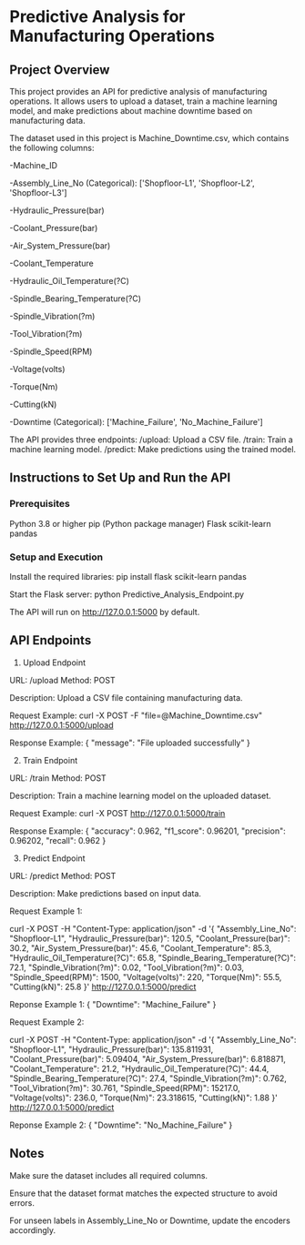 # Predictive Analysis for Manufacturing Operations

## Project Overview

This project provides an API for predictive analysis of manufacturing operations. It allows users to upload a dataset, train a machine learning model, and make predictions about machine downtime based on manufacturing data.

The dataset used in this project is Machine_Downtime.csv, which contains the following columns:

-Machine_ID 

-Assembly_Line_No (Categorical): ['Shopfloor-L1', 'Shopfloor-L2', 'Shopfloor-L3']

-Hydraulic_Pressure(bar)

-Coolant_Pressure(bar)

-Air_System_Pressure(bar)

-Coolant_Temperature

-Hydraulic_Oil_Temperature(?C)

-Spindle_Bearing_Temperature(?C)

-Spindle_Vibration(?m)

-Tool_Vibration(?m)

-Spindle_Speed(RPM)

-Voltage(volts)

-Torque(Nm)

-Cutting(kN)

-Downtime (Categorical): ['Machine_Failure', 'No_Machine_Failure']


The API provides three endpoints:
/upload: Upload a CSV file.
/train: Train a machine learning model.
/predict: Make predictions using the trained model.

## Instructions to Set Up and Run the API

### Prerequisites
Python 3.8 or higher
pip (Python package manager)
Flask
scikit-learn
pandas

### Setup and Execution
Install the required libraries: pip install flask scikit-learn pandas

Start the Flask server: python Predictive_Analysis_Endpoint.py

The API will run on http://127.0.0.1:5000 by default.

## API Endpoints

1. Upload Endpoint

URL: /upload
Method: POST

Description: Upload a CSV file containing manufacturing data.

Request Example:
curl -X POST -F "file=@Machine_Downtime.csv" http://127.0.0.1:5000/upload

Response Example:
{
    "message": "File uploaded successfully"
}

2. Train Endpoint

URL: /train
Method: POST

Description: Train a machine learning model on the uploaded dataset.

Request Example:
curl -X POST http://127.0.0.1:5000/train

Response Example:
{
    "accuracy": 0.962,
    "f1_score": 0.96201,
    "precision": 0.96202,
    "recall": 0.962
}

3. Predict Endpoint

URL: /predict
Method: POST

Description: Make predictions based on input data.

Request Example 1:

curl -X POST -H "Content-Type: application/json" -d '{
    "Assembly_Line_No": "Shopfloor-L1",
    "Hydraulic_Pressure(bar)": 120.5,
    "Coolant_Pressure(bar)": 30.2,
    "Air_System_Pressure(bar)": 45.6,
    "Coolant_Temperature": 85.3,
    "Hydraulic_Oil_Temperature(?C)": 65.8,
    "Spindle_Bearing_Temperature(?C)": 72.1,
    "Spindle_Vibration(?m)": 0.02,
    "Tool_Vibration(?m)": 0.03,
    "Spindle_Speed(RPM)": 1500,
    "Voltage(volts)": 220,
    "Torque(Nm)": 55.5,
    "Cutting(kN)": 25.8
}' http://127.0.0.1:5000/predict

Reponse Example 1: 
{
    "Downtime": "Machine_Failure"
}

Request Example 2:

curl -X POST -H "Content-Type: application/json" -d '{
    "Assembly_Line_No": "Shopfloor-L1",
    "Hydraulic_Pressure(bar)": 135.811931,
    "Coolant_Pressure(bar)": 5.09404,
    "Air_System_Pressure(bar)": 6.818871,
    "Coolant_Temperature": 21.2,
    "Hydraulic_Oil_Temperature(?C)": 44.4,
    "Spindle_Bearing_Temperature(?C)": 27.4,
    "Spindle_Vibration(?m)": 0.762,
    "Tool_Vibration(?m)": 30.761,
    "Spindle_Speed(RPM)": 15217.0,
    "Voltage(volts)": 236.0,
    "Torque(Nm)": 23.318615,
    "Cutting(kN)": 1.88
}' http://127.0.0.1:5000/predict

Reponse Example 2: 
{
    "Downtime": "No_Machine_Failure"
}

## Notes

Make sure the dataset includes all required columns.

Ensure that the dataset format matches the expected structure to avoid errors.

For unseen labels in Assembly_Line_No or Downtime, update the encoders accordingly.

